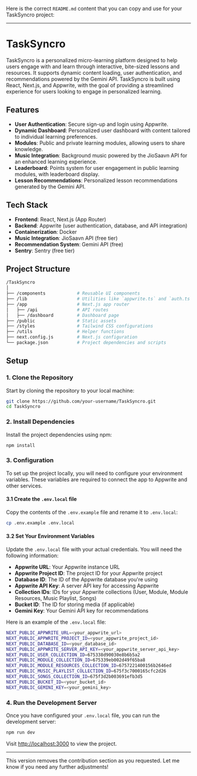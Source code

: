 Here is the correct `README.md` content that you can copy and use for your TaskSyncro project:

---

# TaskSyncro

TaskSyncro is a personalized micro-learning platform designed to help users engage with and learn through interactive, bite-sized lessons and resources. It supports dynamic content loading, user authentication, and recommendations powered by the Gemini API. TaskSyncro is built using React, Next.js, and Appwrite, with the goal of providing a streamlined experience for users looking to engage in personalized learning.

## Features

- **User Authentication**: Secure sign-up and login using Appwrite.
- **Dynamic Dashboard**: Personalized user dashboard with content tailored to individual learning preferences.
- **Modules**: Public and private learning modules, allowing users to share knowledge.
- **Music Integration**: Background music powered by the JioSaavn API for an enhanced learning experience.
- **Leaderboard**: Points system for user engagement in public learning modules, with leaderboard display.
- **Lesson Recommendations**: Personalized lesson recommendations generated by the Gemini API.

## Tech Stack

- **Frontend**: React, Next.js (App Router)
- **Backend**: Appwrite (user authentication, database, and API integration)
- **Containerization**: Docker
- **Music Integration**: JioSaavn API (free tier)
- **Recommendation System**: Gemini API (free)
- **Sentry**: Sentry (free tier)

## Project Structure

```bash
/TaskSyncro
│
├── /components            # Reusable UI components
├── /lib                   # Utilities like `appwrite.ts` and `auth.ts`
├── /app                   # Next.js app router
│   ├── /api               # API routes
│   ├── /dashboard         # Dashboard page
├── /public                # Static assets
├── /styles                # Tailwind CSS configurations
├── /utils                 # Helper functions
├── next.config.js         # Next.js configuration
└── package.json           # Project dependencies and scripts
```

## Setup

### 1. Clone the Repository

Start by cloning the repository to your local machine:

```bash
git clone https://github.com/your-username/TaskSyncro.git
cd TaskSyncro
```

### 2. Install Dependencies

Install the project dependencies using npm:

```bash
npm install
```

### 3. Configuration

To set up the project locally, you will need to configure your environment variables. These variables are required to connect the app to Appwrite and other services.

#### 3.1 Create the `.env.local` file

Copy the contents of the `.env.example` file and rename it to `.env.local`:

```bash
cp .env.example .env.local
```

#### 3.2 Set Your Environment Variables

Update the `.env.local` file with your actual credentials. You will need the following information:

- **Appwrite URL**: Your Appwrite instance URL
- **Appwrite Project ID**: The project ID for your Appwrite project
- **Database ID**: The ID of the Appwrite database you're using
- **Appwrite API Key**: A server API key for accessing Appwrite
- **Collection IDs**: IDs for your Appwrite collections (User, Module, Module Resources, Music Playlist, Songs)
- **Bucket ID**: The ID for storing media (if applicable)
- **Gemini Key**: Your Gemini API key for recommendations

Here is an example of the `.env.local` file:

```bash
NEXT_PUBLIC_APPWRITE_URL=<your_appwrite_url>
NEXT_PUBLIC_APPWRITE_PROJECT_ID=<your_appwrite_project_id>
NEXT_PUBLIC_DATABASE_ID=<your_database_id>
NEXT_PUBLIC_APPWRITE_SERVER_API_KEY=<your_appwrite_server_api_key>
NEXT_PUBLIC_USER_COLLECTION_ID=675338d90030e8b6b5a2
NEXT_PUBLIC_MODULE_COLLECTION_ID=675339eb002d49f65ba8
NEXT_PUBLIC_MODULE_RESOURCES_COLLECTION_ID=6757221400156b2646ed
NEXT_PUBLIC_MUSIC_PLAYLIST_COLLECTION_ID=675f3c7000165cfc2d26
NEXT_PUBLIC_SONGS_COLLECTION_ID=675f3d2b003691efb3d5
NEXT_PUBLIC_BUCKET_ID=<your_bucket_id>
NEXT_PUBLIC_GEMINI_KEY=<your_gemini_key>
```

### 4. Run the Development Server

Once you have configured your `.env.local` file, you can run the development server:

```bash
npm run dev
```

Visit [http://localhost:3000](http://localhost:3000) to view the project.

---

This version removes the contribution section as you requested. Let me know if you need any further adjustments!
